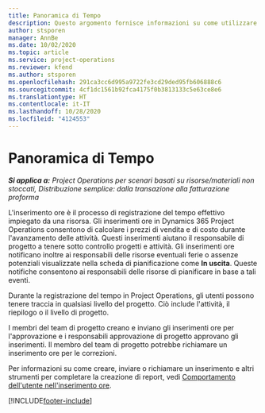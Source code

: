 ```yaml
---
title: Panoramica di Tempo
description: Questo argomento fornisce informazioni su come utilizzare la funzionalità Tempo in Dynamics 365 Project Operations.
author: stsporen
manager: AnnBe
ms.date: 10/02/2020
ms.topic: article
ms.service: project-operations
ms.reviewer: kfend
ms.author: stsporen
ms.openlocfilehash: 291ca3cc6d995a9722fe3cd29ded95fb606888c6
ms.sourcegitcommit: 4cf1dc1561b92fca4175f0b3813133c5e63ce8e6
ms.translationtype: HT
ms.contentlocale: it-IT
ms.lasthandoff: 10/28/2020
ms.locfileid: "4124553"
---
```

# <a name="time-overview"></a>Panoramica di Tempo

_**Si applica a:** Project Operations per scenari basati su risorse/materiali non stoccati, Distribuzione semplice: dalla transazione alla fatturazione proforma_

L'inserimento ore è il processo di registrazione del tempo effettivo impiegato da una risorsa. Gli inserimenti ore in Dynamics 365 Project Operations consentono di calcolare i prezzi di vendita e di costo durante l'avanzamento delle attività. Questi inserimenti aiutano il responsabile di progetto a tenere sotto controllo progetti e attività. Gli inserimenti ore notificano inoltre ai responsabili delle risorse eventuali ferie o assenze potenziali visualizzate nella scheda di pianificazione come **In uscita**. Queste notifiche consentono ai responsabili delle risorse di pianificare in base a tali eventi.

Durante la registrazione del tempo in Project Operations, gli utenti possono tenere traccia in qualsiasi livello del progetto. Ciò include l'attività, il riepilogo o il livello di progetto.

I membri del team di progetto creano e inviano gli inserimenti ore per l'approvazione e i responsabili approvazione di progetto approvano gli inserimenti. Il membro del team di progetto potrebbe richiamare un inserimento ore per le correzioni.

Per informazioni su come creare, inviare o richiamare un inserimento e altri strumenti per completare la creazione di report, vedi [Comportamento dell'utente nell'inserimento ore](ui-behavior-time.md).



[!INCLUDE[footer-include](../includes/footer-banner.md)]